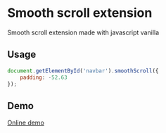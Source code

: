 # Smooth scroll extension
Smooth scroll extension made with javascript vanilla

## Usage
```javascript
document.getElementById('navbar').smoothScroll({
    padding: -52.63
});
```

## Demo
[Online demo](https://anayarojo.github.io/smooth-scroll-extension/)
